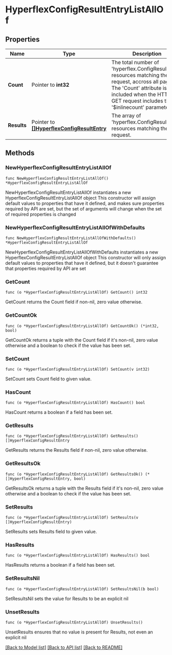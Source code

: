 # HyperflexConfigResultEntryListAllOf

## Properties

Name | Type | Description | Notes
------------ | ------------- | ------------- | -------------
**Count** | Pointer to **int32** | The total number of &#39;hyperflex.ConfigResultEntry&#39; resources matching the request, accross all pages. The &#39;Count&#39; attribute is included when the HTTP GET request includes the &#39;$inlinecount&#39; parameter. | [optional] 
**Results** | Pointer to [**[]HyperflexConfigResultEntry**](hyperflex.ConfigResultEntry.md) | The array of &#39;hyperflex.ConfigResultEntry&#39; resources matching the request. | [optional] 

## Methods

### NewHyperflexConfigResultEntryListAllOf

`func NewHyperflexConfigResultEntryListAllOf() *HyperflexConfigResultEntryListAllOf`

NewHyperflexConfigResultEntryListAllOf instantiates a new HyperflexConfigResultEntryListAllOf object
This constructor will assign default values to properties that have it defined,
and makes sure properties required by API are set, but the set of arguments
will change when the set of required properties is changed

### NewHyperflexConfigResultEntryListAllOfWithDefaults

`func NewHyperflexConfigResultEntryListAllOfWithDefaults() *HyperflexConfigResultEntryListAllOf`

NewHyperflexConfigResultEntryListAllOfWithDefaults instantiates a new HyperflexConfigResultEntryListAllOf object
This constructor will only assign default values to properties that have it defined,
but it doesn't guarantee that properties required by API are set

### GetCount

`func (o *HyperflexConfigResultEntryListAllOf) GetCount() int32`

GetCount returns the Count field if non-nil, zero value otherwise.

### GetCountOk

`func (o *HyperflexConfigResultEntryListAllOf) GetCountOk() (*int32, bool)`

GetCountOk returns a tuple with the Count field if it's non-nil, zero value otherwise
and a boolean to check if the value has been set.

### SetCount

`func (o *HyperflexConfigResultEntryListAllOf) SetCount(v int32)`

SetCount sets Count field to given value.

### HasCount

`func (o *HyperflexConfigResultEntryListAllOf) HasCount() bool`

HasCount returns a boolean if a field has been set.

### GetResults

`func (o *HyperflexConfigResultEntryListAllOf) GetResults() []HyperflexConfigResultEntry`

GetResults returns the Results field if non-nil, zero value otherwise.

### GetResultsOk

`func (o *HyperflexConfigResultEntryListAllOf) GetResultsOk() (*[]HyperflexConfigResultEntry, bool)`

GetResultsOk returns a tuple with the Results field if it's non-nil, zero value otherwise
and a boolean to check if the value has been set.

### SetResults

`func (o *HyperflexConfigResultEntryListAllOf) SetResults(v []HyperflexConfigResultEntry)`

SetResults sets Results field to given value.

### HasResults

`func (o *HyperflexConfigResultEntryListAllOf) HasResults() bool`

HasResults returns a boolean if a field has been set.

### SetResultsNil

`func (o *HyperflexConfigResultEntryListAllOf) SetResultsNil(b bool)`

 SetResultsNil sets the value for Results to be an explicit nil

### UnsetResults
`func (o *HyperflexConfigResultEntryListAllOf) UnsetResults()`

UnsetResults ensures that no value is present for Results, not even an explicit nil

[[Back to Model list]](../README.md#documentation-for-models) [[Back to API list]](../README.md#documentation-for-api-endpoints) [[Back to README]](../README.md)


